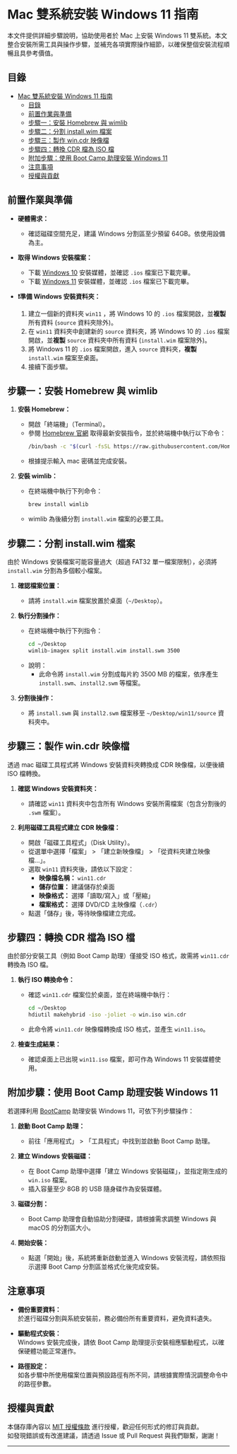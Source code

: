 # Mac 雙系統安裝 Windows 11 指南

本文件提供詳細步驟說明，協助使用者於 Mac 上安裝 Windows 11 雙系統。本文整合安裝所需工具與操作步驟，並補充各項實際操作細節，以確保整個安裝流程順暢且具參考價值。

## 目錄

- [Mac 雙系統安裝 Windows 11 指南](#mac-雙系統安裝-windows-11-指南)
  - [目錄](#目錄)
  - [前置作業與準備](#前置作業與準備)
  - [步驟一：安裝 Homebrew 與 wimlib](#步驟一安裝-homebrew-與-wimlib)
  - [步驟二：分割 install.wim 檔案](#步驟二分割-installwim-檔案)
  - [步驟三：製作 win.cdr 映像檔](#步驟三製作-wincdr-映像檔)
  - [步驟四：轉換 CDR 檔為 ISO 檔](#步驟四轉換-cdr-檔為-iso-檔)
  - [附加步驟：使用 Boot Camp 助理安裝 Windows 11](#附加步驟使用-boot-camp-助理安裝-windows-11)
  - [注意事項](#注意事項)
  - [授權與貢獻](#授權與貢獻)

## 前置作業與準備

- **硬體需求：**   
   - 確認磁碟空間充足，建議 Windows 分割區至少預留 64GB。依使用設備為主。

- **取得 Windows 安裝檔案：**  
   - 下載 [Windows 10](https://www.microsoft.com/zh-tw/software-download/windows10) 安裝媒體，並確認 `.ios` 檔案已下載完畢。 
   - 下載 [Windows 11](https://www.microsoft.com/zh-tw/software-download/windows11) 安裝媒體，並確認 `.ios` 檔案已下載完畢。 

- **❗準備 Windows 安裝資料夾：**  
   1. 建立一個新的資料夾 `win11` ，將 Windows 10 的 `.ios` 檔案開啟，並**複製**所有資料 (`source` 資料夾除外)。
   2. 在 `win11` 資料夾中創建新的 `source` 資料夾，將 Windows 10 的 `.ios` 檔案開啟，並**複製** `source` 資料夾中所有資料 (`install.wim` 檔案除外)。
   3. 將  Windows 11 的 `.ios` 檔案開啟，進入 `source` 資料夾，**複製** `install.wim` 檔案至桌面。
   4. 接續下面步驟。

## 步驟一：安裝 Homebrew 與 wimlib

1. **安裝 Homebrew：**  
   - 開啟「終端機」（Terminal）。  
   - 參閱 [Homebrew 官網](https://brew.sh/) 取得最新安裝指令，並於終端機中執行以下命令：
     ```bash
     /bin/bash -c "$(curl -fsSL https://raw.githubusercontent.com/Homebrew/install/HEAD/install.sh)"
     ```
   - 根據提示輸入 mac 密碼並完成安裝。

2. **安裝 wimlib：**  
   - 在終端機中執行下列命令：
     ```bash
     brew install wimlib
     ```
   - wimlib 為後續分割 `install.wim` 檔案的必要工具。

## 步驟二：分割 install.wim 檔案

由於 Windows 安裝檔案可能容量過大（超過 FAT32 單一檔案限制），必須將 `install.wim` 分割為多個較小檔案。

1. **確認檔案位置：**  
   - 請將 `install.wim` 檔案放置於桌面（`~/Desktop`）。

2. **執行分割操作：**  
   - 在終端機中執行下列指令：
     ```bash
     cd ~/Desktop
     wimlib-imagex split install.wim install.swm 3500
     ```
   - 說明：  
     - 此命令將 `install.wim` 分割成每片約 3500 MB 的檔案，依序產生 `install.swm`、`install2.swm` 等檔案。
3. **分割後操作：** 
   - 將 `install.swm` 與 `install2.swm` 檔案移至 `~/Desktop/win11/source` 資料夾中。

## 步驟三：製作 win.cdr 映像檔

透過 mac 磁碟工具程式將 Windows 安裝資料夾轉換成 CDR 映像檔，以便後續 ISO 檔轉換。

1. **確認 Windows 安裝資料夾：**  
   - 請確認 `win11` 資料夾中包含所有 Windows 安裝所需檔案（包含分割後的 `.swm` 檔案）。

2. **利用磁碟工具程式建立 CDR 映像檔：**  
   - 開啟「磁碟工具程式」（Disk Utility）。  
   - 從選單中選擇「檔案」 > 「建立新映像檔」 > 「從資料夾建立映像檔…」。  
   - 選取 `win11` 資料夾後，請依以下設定：
     - **映像檔名稱：** `win11.cdr`
     - **儲存位置：** 建議儲存於桌面  
     - **映像格式：** 選擇「讀取/寫入」或「壓縮」
     - **檔案格式：** 選擇 DVD/CD 主映像檔（`.cdr`）
   - 點選「儲存」後，等待映像檔建立完成。

## 步驟四：轉換 CDR 檔為 ISO 檔

由於部分安裝工具（例如 Boot Camp 助理）僅接受 ISO 格式，故需將 `win11.cdr` 轉換為 ISO 檔。

1. **執行 ISO 轉換命令：**  
   - 確認 `win11.cdr` 檔案位於桌面，並在終端機中執行：
     ```bash
     cd ~/Desktop
     hdiutil makehybrid -iso -joliet -o win.iso win.cdr
     ```
   - 此命令將 `win11.cdr` 映像檔轉換成 ISO 格式，並產生 `win11.iso`。

2. **檢查生成結果：**  
   - 確認桌面上已出現 `win11.iso` 檔案，即可作為 Windows 11 安裝媒體使用。

## 附加步驟：使用 Boot Camp 助理安裝 Windows 11

若選擇利用 [BootCamp](https://support.apple.com/zh-tw/106378) 助理安裝 Windows 11，可依下列步驟操作：

1. **啟動 Boot Camp 助理：**  
   - 前往「應用程式」 > 「工具程式」中找到並啟動 Boot Camp 助理。

2. **建立 Windows 安裝磁碟：**  
   - 在 Boot Camp 助理中選擇「建立 Windows 安裝磁碟」，並指定剛生成的 `win.iso` 檔案。  
   - 插入容量至少 8GB 的 USB 隨身碟作為安裝媒體。

3. **磁碟分割：**  
   - Boot Camp 助理會自動協助分割硬碟，請根據需求調整 Windows 與 macOS 的分割區大小。

4. **開始安裝：**  
   - 點選「開始」後，系統將重新啟動並進入 Windows 安裝流程，請依照指示選擇 Boot Camp 分割區並格式化後完成安裝。

## 注意事項

- **備份重要資料：**  
  於進行磁碟分割與系統安裝前，務必備份所有重要資料，避免資料遺失。

- **驅動程式安裝：**  
  Windows 安裝完成後，請依 Boot Camp 助理提示安裝相應驅動程式，以確保硬體功能正常運作。

- **路徑設定：**  
  如各步驟中所使用檔案位置與預設路徑有所不同，請根據實際情況調整命令中的路徑參數。

## 授權與貢獻

本儲存庫內容以 [MIT 授權條款](LICENSE) 進行授權，歡迎任何形式的修訂與貢獻。  
如發現錯誤或有改進建議，請透過 Issue 或 Pull Request 與我們聯繫，謝謝！

---

